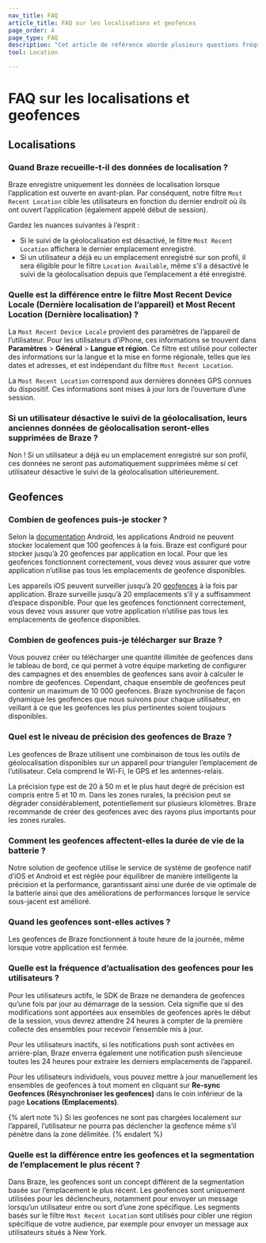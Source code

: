 ```yaml
---
nav_title: FAQ
article_title: FAQ sur les localisations et geofences
page_order: 4
page_type: FAQ
description: "Cet article de référence aborde plusieurs questions fréquemment posées sur l’utilisation des geofences."
tool: Location

---
```


# FAQ sur les localisations et geofences

## Localisations

### Quand Braze recueille-t-il des données de localisation ?

Braze enregistre uniquement les données de localisation lorsque l’application est ouverte en avant-plan. Par conséquent, notre filtre `Most Recent Location` cible les utilisateurs en fonction du dernier endroit où ils ont ouvert l’application (également appelé début de session). 

Gardez les nuances suivantes à l’esprit :

- Si le suivi de la géolocalisation est désactivé, le filtre `Most Recent Location` affichera le dernier emplacement enregistré.
- Si un utilisateur a déjà eu un emplacement enregistré sur son profil, il sera éligible pour le filtre `Location Available`, même s’il a désactivé le suivi de la géolocalisation depuis que l’emplacement a été enregistré.

### Quelle est la différence entre le filtre Most Recent Device Locale (Dernière localisation de l’appareil) et Most Recent Location (Dernière localisation) ?

La `Most Recent Device Locale` provient des paramètres de l’appareil de l’utilisateur. Pour les utilisateurs d’iPhone, ces informations se trouvent dans **Paramètres** > **Général** > **Langue et région**. Ce filtre est utilisé pour collecter des informations sur la langue et la mise en forme régionale, telles que les dates et adresses, et est indépendant du filtre `Most Recent Location`.

La `Most Recent Location` correspond aux dernières données GPS connues du dispositif. Ces informations sont mises à jour lors de l’ouverture d’une session.

### Si un utilisateur désactive le suivi de la géolocalisation, leurs anciennes données de géolocalisation seront-elles supprimées de Braze ?

Non ! Si un utilisateur a déjà eu un emplacement enregistré sur son profil, ces données ne seront pas automatiquement supprimées même si cet utilisateur désactive le suivi de la géolocalisation ultérieurement.

## Geofences

### Combien de geofences puis-je stocker ?

Selon la [documentation][3] Android, les applications Android ne peuvent stocker localement que 100 geofences à la fois. Braze est configuré pour stocker jusqu’à 20 geofences par application en local. Pour que les geofences fonctionnent correctement, vous devez vous assurer que votre application n’utilise pas tous les emplacements de geofence disponibles.

Les appareils iOS peuvent surveiller jusqu’à 20 [geofences][4] à la fois par application. Braze surveille jusqu’à 20 emplacements s’il y a suffisamment d’espace disponible. Pour que les geofences fonctionnent correctement, vous devez vous assurer que votre application n’utilise pas tous les emplacements de geofence disponibles.

### Combien de geofences puis-je télécharger sur Braze ?

Vous pouvez créer ou télécharger une quantité illimitée de geofences dans le tableau de bord, ce qui permet à votre équipe marketing de configurer des campagnes et des ensembles de geofences sans avoir à calculer le nombre de geofences. Cependant, chaque ensemble de geofences peut contenir un maximum de 10 000 geofences. Braze synchronise de façon dynamique les geofences que nous suivons pour chaque utilisateur, en veillant à ce que les geofences les plus pertinentes soient toujours disponibles.

### Quel est le niveau de précision des geofences de Braze ?

Les geofences de Braze utilisent une combinaison de tous les outils de géolocalisation disponibles sur un appareil pour trianguler l’emplacement de l’utilisateur. Cela comprend le Wi-Fi, le GPS et les antennes-relais.

La précision type est de 20 à 50 m et le plus haut degré de précision est compris entre 5 et 10 m. Dans les zones rurales, la précision peut se dégrader considérablement, potentiellement sur plusieurs kilomètres. Braze recommande de créer des geofences avec des rayons plus importants pour les zones rurales.

### Comment les geofences affectent-elles la durée de vie de la batterie ?

Notre solution de geofence utilise le service de système de geofence natif d’iOS et Android et est réglée pour équilibrer de manière intelligente la précision et la performance, garantissant ainsi une durée de vie optimale de la batterie ainsi que des améliorations de performances lorsque le service sous-jacent est amélioré.

### Quand les geofences sont-elles actives ?

Les geofences de Braze fonctionnent à toute heure de la journée, même lorsque votre application est fermée.

### Quelle est la fréquence d’actualisation des geofences pour les utilisateurs ?

Pour les utilisateurs actifs, le SDK de Braze ne demandera de geofences qu’une fois par jour au démarrage de la session. Cela signifie que si des modifications sont apportées aux ensembles de geofences après le début de la session, vous devrez attendre 24 heures à compter de la première collecte des ensembles pour recevoir l’ensemble mis à jour.

Pour les utilisateurs inactifs, si les notifications push sont activées en arrière-plan, Braze enverra également une notification push silencieuse toutes les 24 heures pour extraire les derniers emplacements de l’appareil.

Pour les utilisateurs individuels, vous pouvez mettre à jour manuellement les ensembles de geofences à tout moment en cliquant sur **Re-sync Geofences (Résynchroniser les geofences)** dans le coin inférieur de la page **Locations (Emplacements)**.

{% alert note %}
Si les geofences ne sont pas chargées localement sur l’appareil, l’utilisateur ne pourra pas déclencher la geofence même s’il pénètre dans la zone délimitée.
{% endalert %}

### Quelle est la différence entre les geofences et la segmentation de l’emplacement le plus récent ?

Dans Braze, les geofences sont un concept différent de la segmentation basée sur l’emplacement le plus récent. Les geofences sont uniquement utilisées pour les déclencheurs, notamment pour envoyer un message lorsqu’un utilisateur entre ou sort d’une zone spécifique. Les segments basés sur le filtre `Most Recent Location` sont utilisés pour cibler une région spécifique de votre audience, par exemple pour envoyer un message aux utilisateurs situés à New York.

[3]: https://developers.google.com/android/reference/com/google/android/gms/location/package-summary
[4]: https://developer.apple.com/library/content/documentation/UserExperience/Conceptual/LocationAwarenessPG/RegionMonitoring/RegionMonitoring.html
